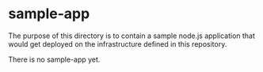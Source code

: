 # sample-app
The purpose of this directory is to contain a sample node.js application that would get deployed on the infrastructure defined in this repository.

There is no sample-app yet.